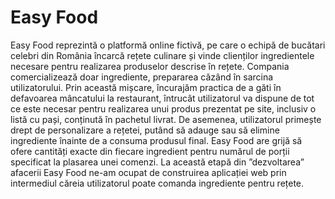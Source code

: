 # Easy Food

Easy Food reprezintă o platformă online fictivă, pe care o echipă de bucătari celebri din România încarcă rețete culinare și vinde clienților ingredientele necesare pentru realizarea produselor descrise în rețete. Compania comercializează doar ingrediente, prepararea căzând în sarcina utilizatorului. Prin această mișcare, încurajăm practica de a găti în defavoarea mâncatului la restaurant, întrucât utilizatorul va dispune de tot ce este necesar pentru realizarea unui produs prezentat pe site, inclusiv o listă cu pași, conținută în pachetul livrat. De asemenea, utilizatorul primește drept de personalizare a rețetei, putând să adauge sau să elimine ingrediente înainte de a consuma produsul final. Easy Food are grijă să ofere cantități exacte din fiecare ingredient pentru numărul de porții specificat la plasarea unei comenzi.
La această etapă din ”dezvoltarea” afacerii Easy Food ne-am ocupat de construirea aplicației web prin intermediul căreia utilizatorul poate comanda ingrediente pentru rețete.
